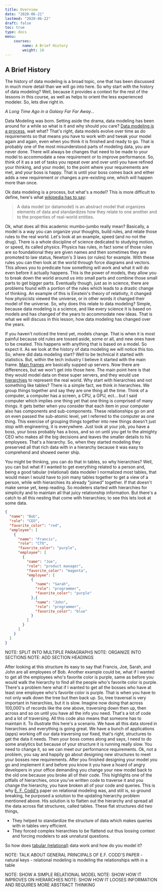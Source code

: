 ```yaml
---
title: Overview
date: "2020-06-21"
lastmod: "2020-06-22"
draft: false
toc: true
type: docs
menu:
    courses:
        name: A Brief History
        weight: 10
---
```


## A Brief History

The history of data modeling is a broad topic, one that has been discussed
in much more detail than we will go into here. So why start with the 
history of data modeling? Well, because it provides a context for the 
rest of the lessons in this course, as well as helps to orient the less
experienced modeler. So, lets dive right in.

_A Long Time Ago in a Galaxy Far Far Away..._

Data Modeling was born. Setting aside the drama, data modeling has been 
around for a while so what is it and why should you care? [Data modeling
is a process](https://en.wikipedia.org/wiki/Data_modeling), wait what? 
That's right, data models evolve over time as do requirements so that 
means you have to work with and tweak your model again and again, 
even when you think it is finished and ready to go. That is probably one
of the most misunderstood parts of modeling data, you are never done.
There will always be changes that need to be made to your model to 
accommodate a new requirement or to improve performance. So, think of
it as a set of tasks you repeat over and over until you have refined
your thinking, and your model, to the point where your requirements are
met, and your boss is happy. That is until your boss comes back and 
either adds a new requirement or changes a pre-existing one, which will 
happen more than once. 

Ok data modeling is a process, but what's a model?
This is more difficult to define, here's what [wikipedia has to say](https://en.wikipedia.org/wiki/Data_model):

>A data model (or datamodel) is an abstract model that organizes elements of data and standardizes how they relate to one another and to the properties of real-world entities.

Ok, what does all this academic mumbo-jumbo really mean? Basically, a 
model is a way you can organize your thoughts, build rules, and relate
those rules to the real world. Let's look at an example, speed (and no 
not the drug). There is a whole discipline of science dedicated to 
studying motion, or speed, its called physics. Physics has rules, in
fact some of those rules are so foundational they are given names and then 
sometimes they are promoted to law status, Newton's 3 laws (or rules) for
example. With these rules you can then look at the world through force 
diagrams and vectors. This allows you to predicate how something will 
work and what it will do even before it actually happens. This is the 
power of models, they allow you to break down the world around us into
small parts and combine those small parts to get bigger parts. Eventually
though, just as in science, there are problems found with a portion of the
rules which leads to a drastic change of thinking. An example of this is 
Einstein's theory of relativity, it changed how physicists viewed the 
universe, or in other words it changed their model of the universe. So,
why does this relate to data modeling? Simple, because data modeling is a
science, and like every science it is based on models and has changed of the
years to accommodate new ideas. That is what we will discuss in this lesson,
how data modeling has changed over the years. 

If you haven't noticed the trend yet, models change. That is when it is most
painful because old rules are tossed aside, some or all, and new ones have to
be created. This happens with anything that is based on a model. So expect it.
As we look at the history of data modeling we will notice this too. So, where
did data modeling start? Well to be technical it started with statistics. But,
within the tech industry I believe it started with the main frame. [Main frames](https://en.wikipedia.org/wiki/Mainframe_computer)
are basically supped up servers. Now there are differences, but we won't get into
those here. The main point here is that they would model data on these super 
servers, and they would use [hierarchies](https://en.wikipedia.org/wiki/Hierarchical_database_model) 
to represent the real world. Why start with hierarchies and not something like 
tables? There is a simple fact, we think in hierarchies. We group things together
and say they are one thing all the time. Think of a computer, a computer has a
screen, a CPU, a GPU, ect... but I said computer which implies one thing yet
that one thing is comprised of many things. It gets better when you consider 
that each item in your computer also has components and sub-components. These 
relationships go on and on even passed the sub-atomic level, yet I referred to
the computer as one thing. This exercise of grouping things together into new
things doesn't just stop with engineering, it is everywhere. Just look at your
job, you have a boss, your boss probably has a boss, and so on until you get to
the almighty CEO who makes all the big decisions and leaves the smaller details
to his employees. That's a hierarchy. So, when they started modeling they
preserved all that rich data with in a hierarchy because it was easy to 
comprehend and showed owner ship.

You might be thinking, you can do that in tables, so why hierarchies? Well, you
can but what if I wanted to get everything related to a person and, being a
good tabular (relational) data modeler I normalized most tables, that would mean
I would have to join many tables together to get a view of a person, while with
hierarchies its already "joined" together. If that doesn't make sense yet, keep
reading. So modelers started with hierarchies for simplicity and to maintain all
that juicy relationship information. But there's a catch to all this nesting
that come with hierarchies; to see this lets look at some data.

```json
{
  "name": "Bob",
  "role": "CEO",
  "favorite_color": "red",
  "employee": [
    {  
      "name": "Francis",
      "role": "CTO",
      "favorite_color": "purple",
      "employee": [
        {
          "name": "Joe",
          "role": "product manager",
          "favorite_color": "magenta",
          "employee": [
            {
              "name": "Sarah",
              "role": "programmer",
              "favorite_color": "purple"
            },{
              "name": "John",
              "role": "programmer",
              "favorite_color": "blue"
            }
          ]
        }
      ]
    }
  ]
}
``` 

NOTE: SPLIT INTO MULTIPLE PARAGRAPHS
NOTE: ORGANIZE INTO SECTIONS
NOTE: ADD SECTION HEADINGS

After looking at this structure its easy to say that Francis, Joe, Sarah,
and John are all employees of Bob. Another example could be, what if I 
wanted to get all the employees who's favorite color is purple, same as 
before you would walk the hierarchy to find all the people who's favorite
color is purple. There's a problem here what if I wanted to get all the
bosses who have at least one employee who's favorite color is purple. That 
is when you have to not only walk down the tree but then back up. So, tree 
traversal is very important in hierarchies, but it is slow. Imagine now 
doing that across 100,000's of records like the one above, traversing down
then up, then across and so on until you have all the info you need. That's
a lot of code and a lot of traversing. All this code also means that someone
has to maintain it. To illustrate this here's a scenario. We have all this
data stored in hierarchies and everything is going great. We have a bunch of
applications (apps) working off our data traversing our fixed, that's right,
structures to get the data it needs. Then your boss comes along and says, I 
need to do some analytics but because of your structure it is running really 
slow. You need to change it, so we can meet our performance requirements. Ok,
not a problem, you say and happily go about designing new structures to meet
your bosses new requirements. After you finished designing your model you go
and implement it and before you know it you have a hoard of angry developers
in your office demanding you change your new model back to the old one 
because you broke all of their code. This highlights one of the pitfalls of
hierarchies, once you've written code to traverse it and you change the
hierarchy, you have broken all of your code and queries. This is why [E. F. Codd's](https://en.wikipedia.org/wiki/Edgar_F._Codd)
paper on relational modeling was, and still is, so ground breaking, he 
purposed a solution to the updating hierarchy problem mentioned above. His
solution is to flatten out the hierarchy and spread all the data across
flat structures, called tables. These flat structures did two things, 

* They helped to standardize the structure of data which makes queries with in
tables very efficient.
* They forced complex hierarchies to be flattend out thus loosing context and
forcing modelers to ask unnatural questions.

So how does [tabular (relational)](https://en.wikipedia.org/wiki/Relational_model) 
data work and how do you model it?

NOTE: TALK ABOUT GENERAL PRINCIPALS OF E.F. CODD'S PAPER
    - natural keys
    - relational modeling is modeling the relationships with in a table

NOTE: SHOW A SIMPLE RELATIONAL MODEL
NOTE: SHOW HOW IT IMPROVES ON HIERARCHIES
NOTE: SHOW HOW IT LOOSES INFORMATION AND REQUIRES MORE ABSTRACT THINKING



